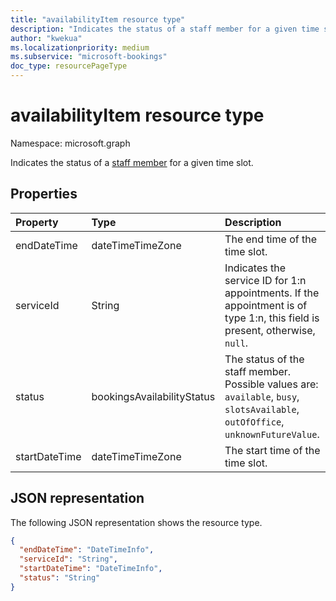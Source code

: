 ```yaml
---
title: "availabilityItem resource type"
description: "Indicates the status of a staff member for a given time slot."
author: "kwekua"
ms.localizationpriority: medium
ms.subservice: "microsoft-bookings"
doc_type: resourcePageType
---
```


# availabilityItem resource type

Namespace: microsoft.graph

Indicates the status of a [staff member](bookingstaffmember.md) for a given time slot.

## Properties

| Property  | Type |Description|
|:---------------|:--------|:----------|
|endDateTime |dateTimeTimeZone |The end time of the time slot.|
|serviceId |String |Indicates the service ID for 1:n appointments. If the appointment is of type 1:n, this field is present, otherwise, `null`.|
|status |bookingsAvailabilityStatus |The status of the staff member. Possible values are: `available`, `busy`, `slotsAvailable`, `outOfOffice`, `unknownFutureValue`.|
|startDateTime |dateTimeTimeZone |The start time of the time slot.|

## JSON representation

The following JSON representation shows the resource type.

<!-- {
  "blockType": "resource",
  "@odata.type": "microsoft.graph.availabilityItem"
}-->

``` json
{
  "endDateTime": "DateTimeInfo",
  "serviceId": "String",
  "startDateTime": "DateTimeInfo",
  "status": "String"
}
```
